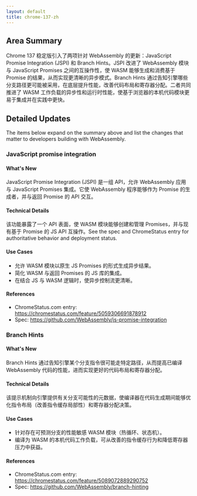 ```yaml
---
layout: default
title: chrome-137-zh
---
```


## Area Summary

Chrome 137 稳定版引入了两项针对 WebAssembly 的更新：JavaScript Promise Integration (JSPI) 和 Branch Hints。JSPI 改进了 WebAssembly 模块与 JavaScript Promises 之间的互操作性，使 WASM 能够生成和消费基于 Promise 的结果，从而实现更清晰的异步模式。Branch Hints 通过告知引擎哪些分支路径更可能被采用，在底层提升性能，改善代码布局和寄存器分配。二者共同推进了 WASM 工作负载的异步性和运行时性能，使基于浏览器的本机代码模块更易于集成并在实践中更快。

## Detailed Updates

The items below expand on the summary above and list the changes that matter to developers building with WebAssembly.

### JavaScript promise integration

#### What's New
JavaScript Promise Integration (JSPI) 是一组 API，允许 WebAssembly 应用与 JavaScript Promises 集成。它使 WebAssembly 程序能够作为 Promise 的生成者，并与返回 Promise 的 API 交互。

#### Technical Details
该功能暴露了一个 API 表面，使 WASM 模块能够创建和管理 Promises，并与现有基于 Promise 的 JS API 互操作。See the spec and ChromeStatus entry for authoritative behavior and deployment status.

#### Use Cases
- 允许 WASM 模块以原生 JS Promises 的形式生成异步结果。
- 简化 WASM 与返回 Promises 的 JS 库的集成。
- 在结合 JS 与 WASM 逻辑时，使异步控制流更清晰。

#### References
- ChromeStatus.com entry: https://chromestatus.com/feature/5059306691878912
- Spec: https://github.com/WebAssembly/js-promise-integration

### Branch Hints

#### What's New
Branch Hints 通过告知引擎某个分支指令很可能走特定路径，从而提高已编译 WebAssembly 代码的性能，进而实现更好的代码布局和寄存器分配。

#### Technical Details
该提示机制向引擎提供有关分支可能性的元数据，使编译器在代码生成期间能够优化指令布局（改善指令缓存局部性）和寄存器分配决策。

#### Use Cases
- 针对存在可预测分支的性能敏感 WASM 模块（热循环、状态机）。
- 编译为 WASM 的本机代码工作负载，可从改善的指令缓存行为和降低寄存器压力中获益。

#### References
- ChromeStatus.com entry: https://chromestatus.com/feature/5089072889290752
- Spec: https://github.com/WebAssembly/branch-hinting
